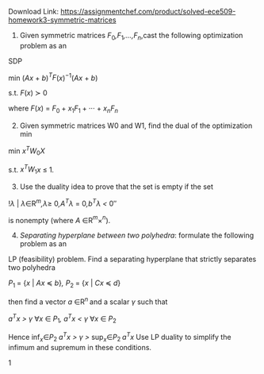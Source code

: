 Download Link: https://assignmentchef.com/product/solved-ece509-homework3-symmetric-matrices
<br>
<ol>

 <li>Given symmetric matrices <em>F</em><sub>0</sub><em>,F</em><sub>1</sub><em>,…,F<sub>n</sub></em>,cast the following optimization problem as an</li>

</ol>

SDP

min       (<em>Ax </em>+ <em>b</em>)<em><sup>T</sup>F</em>(<em>x</em>)<sup>−1</sup>(<em>Ax </em>+ <em>b</em>)

s.t.     <em>F</em>(<em>x</em>) ≻ 0

where <em>F</em>(<em>x</em>) = <em>F</em><sub>0 </sub>+ <em>x</em><sub>1</sub><em>F</em><sub>1 </sub>+ ··· + <em>x<sub>n</sub>F<sub>n</sub></em>

<ol start="2">

 <li>Given symmetric matrices W0 and W1, find the dual of the optimization min</li>

</ol>

min     <em>x<sup>T</sup>W</em><sub>0</sub><em>X</em>

s.t.      <em>x<sup>T</sup>W</em><sub>1</sub><em>x </em>≤ 1<em>.</em>

<ol start="3">

 <li>Use the duality idea to prove that the set is empty if the set</li>

</ol>

!<em>λ </em>| <em>λ</em>∈R<em><sup>m</sup></em><em>,λ</em>≥ 0<em>,A<sup>T</sup>λ </em>= 0<em>,b<sup>T</sup>λ &lt; </em>0″

is nonempty (where <em>A </em>∈R<em><sup>m</sup></em>×<em><sup>n</sup></em>).

<ol start="4">

 <li><em>Separating hyperplane between two polyhedra</em>: formulate the following problem as an</li>

</ol>

LP (feasibility) problem. Find a separating hyperplane that strictly separates two polyhedra

<em>P</em><sub>1 </sub>= {<em>x </em>| <em>Ax </em>≼ <em>b</em>}<em>,          P</em><sub>2 </sub>= {<em>x </em>| <em>Cx </em>≼ <em>d</em>}

then find a vector <em>a </em>∈R<em><sup>n </sup></em>and a scalar <em>γ </em>such that

<em>a<sup>T</sup>x &gt; γ </em>∀<em>x </em>∈ <em>P</em><sub>1</sub><em>,           a<sup>T</sup>x &lt; γ </em>∀<em>x </em>∈ <em>P</em><sub>2</sub>

Hence inf<em><sub>x</sub></em>∈<em>P</em><sub>2 </sub><em>a<sup>T</sup>x &gt; γ &gt; </em>sup<em><sub>x</sub></em>∈<em>P</em><sub>2 </sub><em>a<sup>T</sup>x </em>Use LP duality to simplify the infimum and supremum in these conditions.

1
